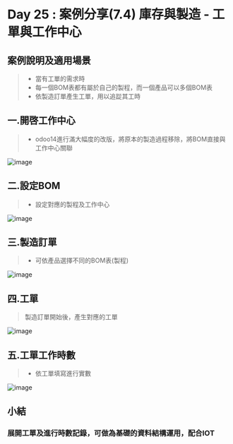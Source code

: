 # Day 25 : 案例分享(7.4) 庫存與製造 - 工單與工作中心

## 案例說明及適用場景
>- 當有工單的需求時
>- 每一個BOM表都有屬於自己的製程，而一個產品可以多個BOM表
>- 依製造訂單產生工單，用以追踨其工時

## 一.開啓工作中心
>- odoo14進行滿大幅度的改版，將原本的製造過程移除，將BOM直接與工作中心關聯 

![image](https://user-images.githubusercontent.com/1887931/136334853-b30eac7b-1118-4741-9d1b-595fb70db139.png)
## 二.設定BOM
>- 設定對應的製程及工作中心


![image](https://user-images.githubusercontent.com/1887931/136335515-9c9a7571-887e-4054-9d0e-e352e2174948.png)
## 三.製造訂單
>- 可依產品選擇不同的BOM表(製程)


![image](https://user-images.githubusercontent.com/1887931/136338070-1b3587fc-5dd1-47ea-ad3e-ee8adf2bde3a.png)
## 四.工單
>製造訂單開始後，產生對應的工單

![image](https://user-images.githubusercontent.com/1887931/136338602-8ce02262-267f-48af-9bd6-b30c7de774e4.png)
## 五.工單工作時數
>- 依工單填寫進行實數

![image](https://user-images.githubusercontent.com/1887931/136339084-1557c724-3a7f-4ff9-9242-ad9449174167.png)

## 小結
### 展開工單及進行時數記錄，可做為基礎的資料結構運用，配合IOT